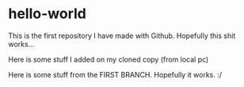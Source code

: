 # hello-world
This is the first repository I have made with Github. 
Hopefully this shit works...

Here is some stuff I added on my cloned copy (from local pc)

Here is some stuff from the FIRST BRANCH. Hopefully it works. :/
